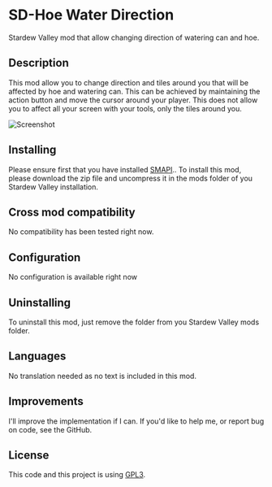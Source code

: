 # SD-Hoe Water Direction
Stardew Valley mod that allow changing direction of watering can and hoe.

## Description
This mod allow you to change direction and tiles around you that will be affected by hoe and watering can. This can be achieved by maintaining the action button and move the cursor around your player. This does not allow you to affect all your screen with your tools, only the tiles around you.

![Screenshot](https://github.com/TheThor59/SD-EnemyHealthBars/blob/master/Thor.Stardew.Mods.HoeWaterDirection/images/screenshot1.png)

## Installing
Please ensure first that you have installed [SMAPI](https://www.smapi.io/).. To install this mod, please download the zip file and uncompress it in the mods folder of you Stardew Valley installation.

## Cross mod compatibility
No compatibility has been tested right now.

## Configuration
No configuration is available right now

## Uninstalling
To uninstall this mod, just remove the folder from you Stardew Valley mods folder.

## Languages
No translation needed as no text is included in this mod.

## Improvements
I'll improve the implementation if I can.
If you'd like to help me, or report bug on code, see the GitHub﻿.

## License
This code and this project is using [GPL3](https://gnu.org/licenses/gpl.html).
